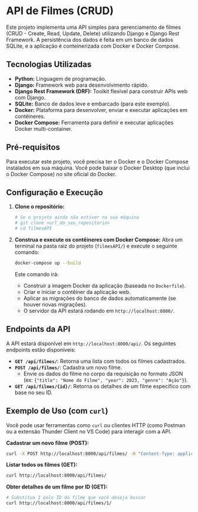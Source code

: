 # API de Filmes (CRUD)

Este projeto implementa uma API simples para gerenciamento de filmes (CRUD - Create, Read, Update, Delete) utilizando Django e Django Rest Framework. A persistência dos dados é feita em um banco de dados SQLite, e a aplicação é conteinerizada com Docker e Docker Compose.

## Tecnologias Utilizadas

*   **Python:** Linguagem de programação.
*   **Django:** Framework web para desenvolvimento rápido.
*   **Django Rest Framework (DRF):** Toolkit flexível para construir APIs web com Django.
*   **SQLite:** Banco de dados leve e embarcado (para este exemplo).
*   **Docker:** Plataforma para desenvolver, enviar e executar aplicações em contêineres.
*   **Docker Compose:** Ferramenta para definir e executar aplicações Docker multi-container.

## Pré-requisitos

Para executar este projeto, você precisa ter o Docker e o Docker Compose instalados em sua máquina. Você pode baixar o Docker Desktop (que inclui o Docker Compose) no site oficial do Docker.

## Configuração e Execução

1.  **Clone o repositório:**
    ```bash
    # Se o projeto ainda não estiver na sua máquina
    # git clone <url_do_seu_repositorio>
    # cd filmesAPI
    ```

2.  **Construa e execute os contêineres com Docker Compose:**
    Abra um terminal na pasta raiz do projeto (`filmesAPI/`) e execute o seguinte comando:

    ```bash
    docker-compose up --build
    ```

    Este comando irá:
    *   Construir a imagem Docker da aplicação (baseada no `Dockerfile`).
    *   Criar e iniciar o contêiner da aplicação web.
    *   Aplicar as migrações do banco de dados automaticamente (se houver novas migrações).
    *   O servidor da API estará rodando em `http://localhost:8000/`.

## Endpoints da API

A API estará disponível em `http://localhost:8000/api/`. Os seguintes endpoints estão disponíveis:

*   **`GET /api/filmes/`**: Retorna uma lista com todos os filmes cadastrados.
*   **`POST /api/filmes/`**: Cadastra um novo filme.
    *   Envie os dados do filme no corpo da requisição no formato JSON (ex: `{"title": "Nome do Filme", "year": 2023, "genre": "Ação"}`).
*   **`GET /api/filmes/{id}/`**: Retorna os detalhes de um filme específico com base no seu ID.

## Exemplo de Uso (com `curl`)

Você pode usar ferramentas como `curl` ou clientes HTTP (como Postman ou a extensão Thunder Client no VS Code) para interagir com a API.

**Cadastrar um novo filme (POST):**

```bash
curl -X POST http://localhost:8000/api/filmes/ -H "Content-Type: application/json" -d '{"title": "Meu Novo Filme", "year": 2024, "genre": "Drama"}'
```

**Listar todos os filmes (GET):**

```bash
curl http://localhost:8000/api/filmes/
```

**Obter detalhes de um filme por ID (GET):**

```bash
# Substitua 1 pelo ID do filme que você deseja buscar
curl http://localhost:8000/api/filmes/1/
```
